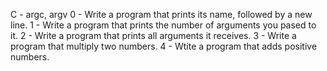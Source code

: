 C - argc, argv
0 - Write a program that prints its name, followed by a new line.
1 - Write a program that prints the number of arguments you pased to it.
2 - Write a program that prints all arguments it receives.
3 - Write a program that multiply two numbers.
4 - Wtite a program that adds positive numbers.
